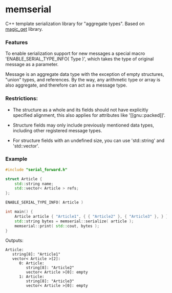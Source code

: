 # memserial
C++ template serialization library for "aggregate types".
Based on [magic_get](https://github.com/apolukhin/magic_get.git) library.

### Features
To enable serialization support for new messages a special macro 'ENABLE_SERIAL_TYPE_INFO( Type )', 
which takes the type of original message as a parameter.

Message is an aggregate data type with the exception of empty structures, "union" types, and references. 
By the way, any arithmetic type or array is also aggregate, and therefore can act as a message type.

### Restrictions:
* The structure as a whole and its fields should not have explicitly specified alignment, 
this also applies for attributes like '[[gnu::packed]]'.

* Structure fields may only include previously mentioned data types, 
including other registered message types.

* For structure fields with an undefined size, you can use 'std::string' and 'std::vector'.

### Example
```c++
#include "serial_forward.h"

struct Article {
    std::string name;
    std::vector< Article > refs;
};

ENABLE_SERIAL_TYPE_INFO( Article )

int main() {
    Article article { "Article1", { { "Article2" }, { "Article3" }, } };
    std::string bytes = memserial::serialize( article );
    memserial::print( std::cout, bytes );
}
```
Outputs:
```
Article: 
   string[8]: "Article1"
   vector< Article >[2]: 
      0: Article: 
         string[8]: "Article2"
         vector< Article >[0]: empty
      1: Article: 
         string[8]: "Article3"
         vector< Article >[0]: empty
```